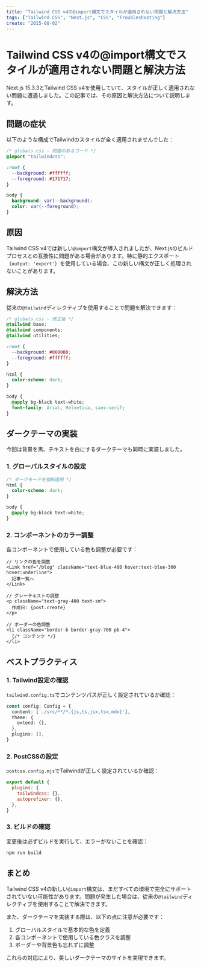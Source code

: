 ```yaml
---
title: "Tailwind CSS v4の@import構文でスタイルが適用されない問題と解決方法"
tags: ["Tailwind CSS", "Next.js", "CSS", "Troubleshooting"]
create: "2025-08-02"
---
```


# Tailwind CSS v4の@import構文でスタイルが適用されない問題と解決方法

Next.js 15.3.3とTailwind CSS v4を使用していて、スタイルが正しく適用されない問題に遭遇しました。この記事では、その原因と解決方法について説明します。

## 問題の症状

以下のような構成でTailwindのスタイルが全く適用されませんでした：

```css
/* globals.css - 問題のあるコード */
@import "tailwindcss";

:root {
  --background: #ffffff;
  --foreground: #171717;
}

body {
  background: var(--background);
  color: var(--foreground);
}
```

## 原因

Tailwind CSS v4では新しい`@import`構文が導入されましたが、Next.jsのビルドプロセスとの互換性に問題がある場合があります。特に静的エクスポート（`output: 'export'`）を使用している場合、この新しい構文が正しく処理されないことがあります。

## 解決方法

従来の`@tailwind`ディレクティブを使用することで問題を解決できます：

```css
/* globals.css - 修正後 */
@tailwind base;
@tailwind components;
@tailwind utilities;

:root {
  --background: #000000;
  --foreground: #ffffff;
}

html {
  color-scheme: dark;
}

body {
  @apply bg-black text-white;
  font-family: Arial, Helvetica, sans-serif;
}
```

## ダークテーマの実装

今回は背景を黒、テキストを白にするダークテーマも同時に実装しました。

### 1. グローバルスタイルの設定

```css
/* ダークモードを強制適用 */
html {
  color-scheme: dark;
}

body {
  @apply bg-black text-white;
}
```

### 2. コンポーネントのカラー調整

各コンポーネントで使用している色も調整が必要です：

```tsx
// リンクの色を調整
<Link href="/blog" className="text-blue-400 hover:text-blue-300 hover:underline">
  記事一覧へ
</Link>

// グレーテキストの調整
<p className="text-gray-400 text-sm">
  作成日: {post.create}
</p>

// ボーダーの色調整
<li className="border-b border-gray-700 pb-4">
  {/* コンテンツ */}
</li>
```

## ベストプラクティス

### 1. Tailwind設定の確認

`tailwind.config.ts`でコンテンツパスが正しく設定されているか確認：

```typescript
const config: Config = {
  content: ['./src/**/*.{js,ts,jsx,tsx,mdx}'],
  theme: {
    extend: {},
  },
  plugins: [],
}
```

### 2. PostCSSの設定

`postcss.config.mjs`でTailwindが正しく設定されているか確認：

```javascript
export default {
  plugins: {
    tailwindcss: {},
    autoprefixer: {},
  },
}
```

### 3. ビルドの確認

変更後は必ずビルドを実行して、エラーがないことを確認：

```bash
npm run build
```

## まとめ

Tailwind CSS v4の新しい`@import`構文は、まだすべての環境で完全にサポートされていない可能性があります。問題が発生した場合は、従来の`@tailwind`ディレクティブを使用することで解決できます。

また、ダークテーマを実装する際は、以下の点に注意が必要です：

1. グローバルスタイルで基本的な色を定義
2. 各コンポーネントで使用している色クラスを調整
3. ボーダーや背景色も忘れずに調整

これらの対応により、美しいダークテーマのサイトを実現できます。